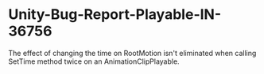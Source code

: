 # Unity-Bug-Report-Playable-IN-36756
The effect of changing the time on RootMotion isn't eliminated when calling SetTime method twice on an AnimationClipPlayable.
